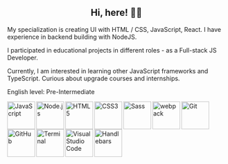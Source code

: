 <h2 align="center">Hi, here! 👨‍💻</h2>

 My specialization is creating UI with HTML / CSS, JavaScript,  React. I have experience in backend building with NodeJS.

 I participated in educational projects in different roles - as a Full-stack JS Developer.

 Currently, I am interested in learning other JavaScript frameworks and TypeScript. Curious about upgrade courses and internships. 

 English level: Pre-Intermediate



 

<!-- <img align="left" alt="react" width="64px" src="https://img.shields.io/badge/React-555?logo=react&style=for-the-badge" /> -->
<!-- <img align="left" alt="typescript" width="64px" src="https://img.shields.io/badge/Typescript-555?logo=typescript&style=for-the-badge" /> -->
<img align="left" alt="JavaScript" width="64px" src="https://raw.githubusercontent.com/marvall/filmoteka/main/src/images/stack/js.png" />
<img align="left" alt="Node.js" width="64px" src="https://raw.githubusercontent.com/marvall/filmoteka/main/src/images/stack/node.png" />
<img align="left" alt="HTML5" width="64px" src="https://raw.githubusercontent.com/marvall/filmoteka/main/src/images/stack/html.png" />
<img align="left" alt="CSS3" width="64px" src="https://raw.githubusercontent.com/marvall/filmoteka/main/src/images/stack/css.png" />
<img align="left" alt="Sass" width="64px" src="https://raw.githubusercontent.com/marvall/filmoteka/main/src/images/stack/sass.png" />
<img align="left" alt="webpack" width="64px" src="https://raw.githubusercontent.com/marvall/filmoteka/main/src/images/stack/webpack.png" />
<!-- <img alt="babel" width="64px" src="https://raw.githubusercontent.com/marvall/filmoteka/main/src/images/stack/babel.png" /> -->
<img align="left" alt="Git" width="64px" src="https://raw.githubusercontent.com/marvall/filmoteka/main/src/images/stack/git.png" />
<img align="left" alt="GitHub" width="64px" src="https://raw.githubusercontent.com/marvall/filmoteka/main/src/images/stack/github.png" />
<img align="left" alt="Terminal" width="64px" src="https://raw.githubusercontent.com/marvall/filmoteka/main/src/images/stack/consol.png" />
<img align="left" alt="Visual Studio Code" width="64px" src="https://raw.githubusercontent.com/marvall/filmoteka/main/src/images/stack/vsc.png" />
<!-- <img align="left" alt="Firebase" width="64px" src="https://raw.githubusercontent.com/marvall/filmoteka/main/src/images/stack/firebase.png" /> -->
<img align="left" alt="Handlebars" width="64px" src="https://raw.githubusercontent.com/marvall/filmoteka/main/src/images/stack/handlebars.png" />
<!-- <img  align="left" alt="jQuery" width="64px" src="https://raw.githubusercontent.com/marvall/filmoteka/main/src/images/stack/jquery.png" /> -->
<!-- <img  align="left" alt="express"width="64px" src="https://img.shields.io/badge/Express-555?logo=express&style=for-the-badge"  title="Express" /> -->
